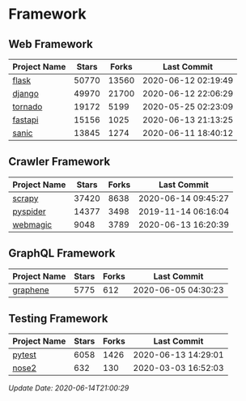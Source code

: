 # Framework

## Web Framework

| Project Name | Stars | Forks | Last Commit |
| ------------ | ----- | ----- | ----------- |
| [flask](https://github.com/pallets/flask) | 50770 | 13560 | 2020-06-12 02:19:49 |
| [django](https://github.com/django/django) | 49970 | 21700 | 2020-06-12 22:06:29 |
| [tornado](https://github.com/tornadoweb/tornado) | 19172 | 5199 | 2020-05-25 02:23:09 |
| [fastapi](https://github.com/tiangolo/fastapi) | 15156 | 1025 | 2020-06-13 21:13:25 |
| [sanic](https://github.com/huge-success/sanic) | 13845 | 1274 | 2020-06-11 18:40:12 |

## Crawler Framework

| Project Name | Stars | Forks | Last Commit |
| ------------ | ----- | ----- | ----------- |
| [scrapy](https://github.com/scrapy/scrapy) | 37420 | 8638 | 2020-06-14 09:45:27 |
| [pyspider](https://github.com/binux/pyspider) | 14377 | 3498 | 2019-11-14 06:16:04 |
| [webmagic](https://github.com/code4craft/webmagic) | 9048 | 3789 | 2020-06-13 16:20:39 |

## GraphQL Framework

| Project Name | Stars | Forks | Last Commit |
| ------------ | ----- | ----- | ----------- |
| [graphene](https://github.com/graphql-python/graphene) | 5775 | 612 | 2020-06-05 04:30:23 |

## Testing Framework

| Project Name | Stars | Forks | Last Commit |
| ------------ | ----- | ----- | ----------- |
| [pytest](https://github.com/pytest-dev/pytest) | 6058 | 1426 | 2020-06-13 14:29:01 |
| [nose2](https://github.com/nose-devs/nose2) | 632 | 130 | 2020-03-03 16:52:03 |

*Update Date: 2020-06-14T21:00:29*